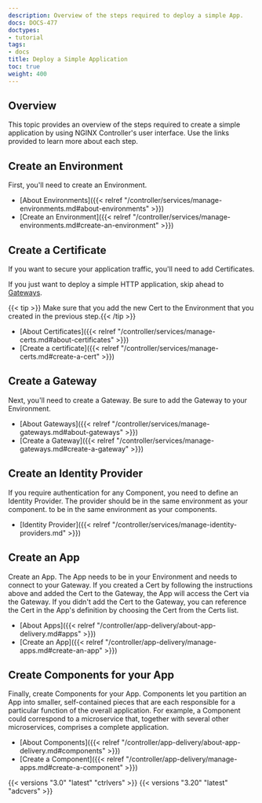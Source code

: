 ```yaml
---
description: Overview of the steps required to deploy a simple App.
docs: DOCS-477
doctypes:
- tutorial
tags:
- docs
title: Deploy a Simple Application
toc: true
weight: 400
---
```


## Overview

This topic provides an overview of the steps required to create a simple application by using NGINX Controller's user interface. Use the links provided to learn more about each step.

## Create an Environment

First, you'll need to create an Environment.

- [About Environments]({{< relref "/controller/services/manage-environments.md#about-environments" >}})
- [Create an Environment]({{< relref "/controller/services/manage-environments.md#create-an-environment" >}})

## Create a Certificate

If you want to secure your application traffic, you'll need to add Certificates.

If you just want to deploy a simple HTTP application, skip ahead to [Gateways](#create-a-gateway).

{{< tip >}} Make sure that you add the new Cert to the Environment that you created in the previous step.{{< /tip >}}

- [About Certificates]({{< relref "/controller/services/manage-certs.md#about-certificates" >}})
- [Create a certificate]({{< relref "/controller/services/manage-certs.md#create-a-cert" >}})

## Create a Gateway

Next, you'll need to create a Gateway. Be sure to add the Gateway to your Environment.

- [About Gateways]({{< relref "/controller/services/manage-gateways.md#about-gateways" >}})
- [Create a Gateway]({{< relref "/controller/services/manage-gateways.md#create-a-gateway" >}})

## Create an Identity Provider

If you require authentication for any Component, you need to define an Identity Provider. The provider should be in the same environment as your component.
to be in the same environment as your components.

- [Identity Provider]({{< relref "/controller/services/manage-identity-providers.md" >}})

## Create an App

Create an App. The App needs to be in your Environment and needs to connect to your Gateway. If you created a Cert by following the instructions above and added the Cert to the Gateway, the App will access the Cert via the Gateway. If you didn't add the Cert to the Gateway, you can reference the Cert in the App's definition by choosing the Cert from the Certs list.

- [About Apps]({{< relref "/controller/app-delivery/about-app-delivery.md#apps" >}})
- [Create an App]({{< relref "/controller/app-delivery/manage-apps.md#create-an-app" >}})

## Create Components for your App

Finally, create Components for your App. Components let you partition an App into smaller, self-contained pieces that are each responsible for a particular function of the overall application. For example, a Component could correspond to a microservice that, together with several other microservices, comprises a complete application.

- [About Components]({{< relref "/controller/app-delivery/about-app-delivery.md#components" >}})
- [Create a Component]({{< relref "/controller/app-delivery/manage-apps.md#create-a-component" >}})

{{< versions "3.0" "latest" "ctrlvers" >}}
{{< versions "3.20" "latest" "adcvers" >}}
